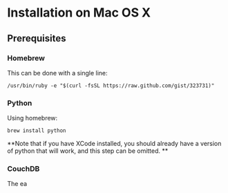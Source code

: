 # Installation on Mac OS X

## Prerequisites

### Homebrew
This can be done with a single line:

`/usr/bin/ruby -e "$(curl -fsSL https://raw.github.com/gist/323731)"`

### Python
Using homebrew:

`brew install python`

**Note that if you have XCode installed, you should already have a version of python that will work, and this step can be omitted. **

### CouchDB
The ea
